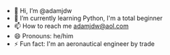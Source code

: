 - 👋 Hi, I’m @adamjdw
- 🌱 I’m currently learning Python, I'm a total beginner 
- 📫 How to reach me adamjdw@aol.com
- 😄 Pronouns: he/him
- ⚡ Fun fact: I'm an aeronautical engineer by trade

<!---
adamjdw/adamjdw is a ✨ special ✨ repository because its `README.md` (this file) appears on your GitHub profile.
You can click the Preview link to take a look at your changes.
--->
